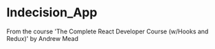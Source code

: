 # Indecision_App
 From the course 'The Complete React Developer Course (w/Hooks and Redux)' by Andrew Mead
